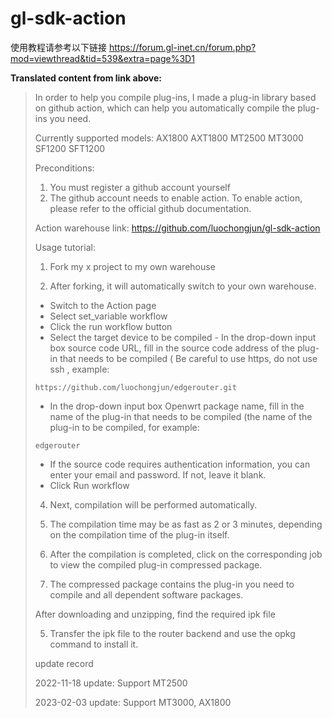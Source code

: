 # gl-sdk-action
使用教程请参考以下链接
https://forum.gl-inet.cn/forum.php?mod=viewthread&tid=539&extra=page%3D1

**Translated content from link above:**

> In order to help you compile plug-ins, I made a plug-in library based on github action, which can help you automatically compile the plug-ins you need.
> 
> Currently supported models:
> AX1800
> AXT1800
> MT2500
> MT3000
> SF1200
> SFT1200
> 
> Preconditions:
> 1. You must register a github account yourself
> 2. The github account needs to enable action. To enable action, please refer to the official github documentation.
> 
> Action warehouse link:
> https://github.com/luochongjun/gl-sdk-action
> 
> Usage tutorial:
> 1. Fork my x project to my own warehouse
> 
> 2. After forking, it will automatically switch to your own warehouse.
> - Switch to the Action page
> - Select set_variable workflow
> - Click the run workflow button
> - Select the target device to be compiled
>       - In the drop-down input box source code URL, fill in the source code address of the plug-in that needs to be compiled
>         ( Be careful to use https, do not use ssh , example:
>   
>```
>https://github.com/luochongjun/edgerouter.git
>```
>
> - In the drop-down input box Openwrt package name, fill in the name of the plug-in that needs to be compiled (the name of the plug-in to be compiled, for example:
>
>
>```
>edgerouter
>```
>
> - If the source code requires authentication information, you can enter your email and password. If not, leave it blank.
> - Click Run workflow
> 
> 4. Next, compilation will be performed automatically.
> 5. The compilation time may be as fast as 2 or 3 minutes, depending on the compilation time of the plug-in itself.
> 
> 6. After the compilation is completed, click on the corresponding job to view the compiled plug-in compressed package.
> 7. The compressed package contains the plug-in you need to compile and all dependent software packages.
> 
> After downloading and unzipping, find the required ipk file
> 
> 5. Transfer the ipk file to the router backend and use the opkg command to install it.
>
> update record
> 
> 2022-11-18 update: Support MT2500
> 
> 2023-02-03 update: Support MT3000, AX1800
